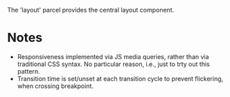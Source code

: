 The 'layout' parcel provides the central layout component.


# Notes
- Responsiveness implemented via JS media queries, rather than via traditional CSS syntax. No particular reason, i.e., just to trty out this pattern.
- Transition time is set/unset at each transition cycle to prevent flickering, when crossing breakpoint.